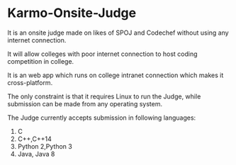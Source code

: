 # Karmo-Onsite-Judge
It is an onsite judge made on likes of SPOJ and Codechef without using any internet connection.

It will allow colleges with poor internet connection to host coding competition in college.

It is an web app which runs on college intranet connection which makes it cross-platform.

The only constraint is that it requires Linux to run the Judge, while submission can be made from any operating system.

The Judge currently accepts submission in following languages:
1) C
2) C++,C++14
3) Python 2,Python 3
4) Java, Java 8
